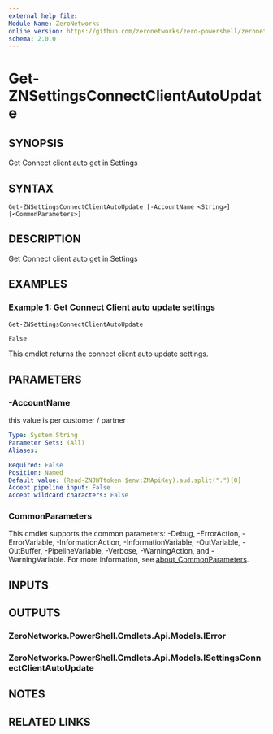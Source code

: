 ```yaml
---
external help file:
Module Name: ZeroNetworks
online version: https://github.com/zeronetworks/zero-powershell/zeronetworks/get-znsettingsconnectclientautoupdate
schema: 2.0.0
---
```


# Get-ZNSettingsConnectClientAutoUpdate

## SYNOPSIS
Get Connect client auto get in Settings

## SYNTAX

```
Get-ZNSettingsConnectClientAutoUpdate [-AccountName <String>] [<CommonParameters>]
```

## DESCRIPTION
Get Connect client auto get in Settings

## EXAMPLES

### Example 1: Get Connect Client auto update settings
```powershell
Get-ZNSettingsConnectClientAutoUpdate  
```

```output
False                
```

This cmdlet returns the connect client auto update settings.

## PARAMETERS

### -AccountName
this value is per customer / partner

```yaml
Type: System.String
Parameter Sets: (All)
Aliases:

Required: False
Position: Named
Default value: (Read-ZNJWTtoken $env:ZNApiKey).aud.split(".")[0]
Accept pipeline input: False
Accept wildcard characters: False
```

### CommonParameters
This cmdlet supports the common parameters: -Debug, -ErrorAction, -ErrorVariable, -InformationAction, -InformationVariable, -OutVariable, -OutBuffer, -PipelineVariable, -Verbose, -WarningAction, and -WarningVariable. For more information, see [about_CommonParameters](http://go.microsoft.com/fwlink/?LinkID=113216).

## INPUTS

## OUTPUTS

### ZeroNetworks.PowerShell.Cmdlets.Api.Models.IError

### ZeroNetworks.PowerShell.Cmdlets.Api.Models.ISettingsConnectClientAutoUpdate

## NOTES

## RELATED LINKS


